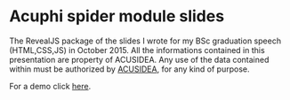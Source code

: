 # Acuphi spider module slides
The RevealJS package of the slides I wrote for my BSc graduation speech (HTML,CSS,JS) in October 2015.
All the informations contained in this presentation are property of ACUSIDEA.
Any use of the data contained within must be authorized by [ACUSIDEA](http://www.acusidea.it/English_version/index-en.html), for any kind of purpose.

For a demo click [here](http://toninocatapano.com/acuphi-spider-module-slides/index.html).

